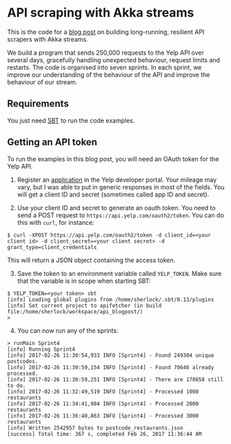 
# API scraping with Akka streams

This is the code for a [blog post](http://pascalbugnion.net/blog/scraping-apis-with-akka-streams.html) on building long-running, resilient API scrapers with Akka streams. 

We build a program that sends 250,000 requests to the Yelp API over several
days, gracefully handling unexpected behaviour, request limits and restarts. The
code is organised into seven sprints. In each sprint, we improve our
understanding of the behaviour of the API and improve the behaviour of our
stream.

## Requirements

You just need [SBT](http://www.scala-sbt.org) to run the code examples.

## Getting an API token

To run the examples in this blog post, you will need an OAuth token for the Yelp API. 

1. Register an [application](https://www.yelp.co.uk/developers/v3/manage_app) in the Yelp developer portal. Your mileage may vary, but I was able to put in generic responses in most of the fields. You will get a client ID and secret (sometimes called app ID and secret).

2. Use your client ID and secret to generate an oauth token. You need to send a POST request to `https://api.yelp.com/oauth2/token`. You can do this with `curl`, for instance:

```
$ curl -XPOST https://api.yelp.com/oauth2/token -d client_id=<your client id> -d client_secret=<your client secret> -d grant_type=client_credentials
```

This will return a JSON object containing the access token.

3. Save the token to an environment variable called `YELP_TOKEN`. Make sure that the variable is in scope when starting SBT:

```
$ YELP_TOKEN=<your token> sbt
[info] Loading global plugins from /home/sherlock/.sbt/0.13/plugins
[info] Set current project to apifetcher (in build file:/home/sherlock/workspace/api_blogpost/)
> 
```

4. You can now run any of the sprints:

```
> runMain Sprint4
[info] Running Sprint4
[info] 2017-02-26 11:30:54,933 INFO [Sprint4] - Found 249304 unique postcodes.
[info] 2017-02-26 11:30:59,154 INFO [Sprint4] - Found 70646 already processed.
[info] 2017-02-26 11:30:59,251 INFO [Sprint4] - There are 178658 still to do.
[info] 2017-02-26 11:32:49,519 INFO [Sprint4] - Processed 1000 restaurants
[info] 2017-02-26 11:34:41,984 INFO [Sprint4] - Processed 2000 restaurants
[info] 2017-02-26 11:36:40,863 INFO [Sprint4] - Processed 3000 restaurants
[info] Written 2542957 bytes to postcode_restaurants.json
[success] Total time: 367 s, completed Feb 26, 2017 11:36:44 AM
```
